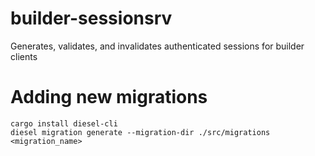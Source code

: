 # builder-sessionsrv

Generates, validates, and invalidates authenticated sessions for builder clients

# Adding new migrations

```
cargo install diesel-cli
diesel migration generate --migration-dir ./src/migrations <migration_name>
```
